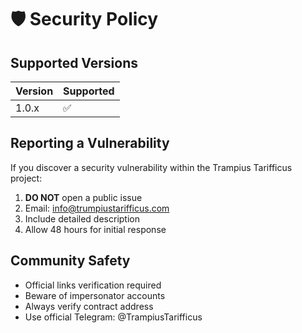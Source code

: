 # 🛡️ Security Policy

## Supported Versions

| Version | Supported |
| ------- | --------- |
| 1.0.x   | ✅ |

## Reporting a Vulnerability

If you discover a security vulnerability within the Trampius Tarifficus project:

1. **DO NOT** open a public issue
2. Email: info@trumpiustarifficus.com
3. Include detailed description
4. Allow 48 hours for initial response


## Community Safety

- Official links verification required
- Beware of impersonator accounts
- Always verify contract address
- Use official Telegram: @TrampiusTarifficus
